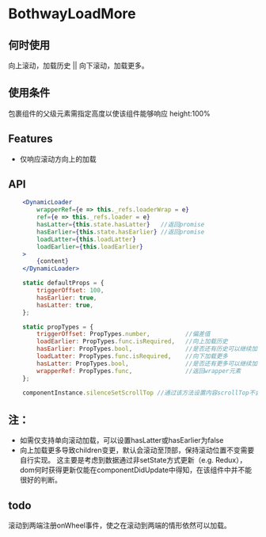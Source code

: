 # BothwayLoadMore

## 何时使用

向上滚动，加载历史 || 向下滚动，加载更多。

## 使用条件

包裹组件的父级元素需指定高度以使该组件能够响应 height:100%

## Features

* 仅响应滚动方向上的加载

## API
```jsx harmony
    <DynamicLoader
        wrapperRef={e => this._refs.loaderWrap = e}
        ref={e => this._refs.loader = e}
        hasLatter={this.state.hasLatter}   //返回promise
        hasEarlier={this.state.hasEarlier} //返回promise
        loadLatter={this.loadLatter}
        loadEarlier={this.loadEarlier}
    >
        {content}
    </DynamicLoader>

    static defaultProps = {
        triggerOffset: 100,
        hasEarlier: true,
        hasLatter: true,
    };

    static propTypes = {
        triggerOffset: PropTypes.number,          //偏差值
        loadEarlier: PropTypes.func.isRequired,   //向上加载历史
        hasEarlier: PropTypes.bool,               //是否还有历史可以继续加载
        loadLatter: PropTypes.func.isRequired,    //向下加载更多
        hasLatter: PropTypes.bool,                //是否还有更多可以继续加载
        wrapperRef: PropTypes.func,               //返回wrapper元素
    };
    
    componentInstance.silenceSetScrollTop //通过该方法设置内容scrollTop不会触发加载操作
```

## 注：
* 如需仅支持单向滚动加载，可以设置hasLatter或hasEarlier为false
* 向上加载更多导致children变更，默认会滚动至顶部，保持滚动位置不变需要自行实现。
这主要是考虑到数据通过非setState方式更新（e.g. Redux），dom何时获得更新仅能在componentDidUpdate中得知，在该组件中并不能很好的判断。

## todo

滚动到两端注册onWheel事件，使之在滚动到两端的情形依然可以加载。
